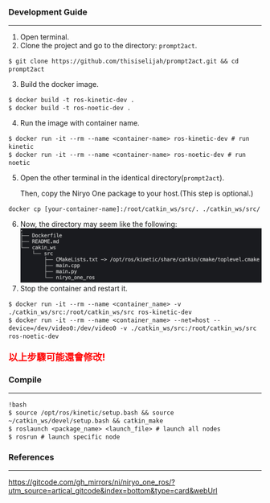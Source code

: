 ### Development Guide
---
1. Open terminal.
2. Clone the project and go to the directory: `prompt2act`.
```
$ git clone https://github.com/thisiselijah/prompt2act.git && cd prompt2act
```
3. Build the docker image.
```
$ docker build -t ros-kinetic-dev .
$ docker build -t ros-noetic-dev .
```
4. Run the image with container name.
```
$ docker run -it --rm --name <container-name> ros-kinetic-dev # run kinetic 
$ docker run -it --rm --name <container-name> ros-noetic-dev # run noetic
```
5. Open the other terminal in the identical directory(`prompt2act`).

   Then, copy the Niryo One package to your host.(This step is optional.)
```
docker cp [your-container-name]:/root/catkin_ws/src/. ./catkin_ws/src/
```
6. Now, the directory may seem like the following:
![workspace directory](assets/images/directory.png)
7. Stop the container and restart it.  
```
$ docker run -it --rm --name <container_name> -v ./catkin_ws/src:/root/catkin_ws/src ros-kinetic-dev
$ docker run -it --rm --name <container_name> --net=host --device=/dev/video0:/dev/video0 -v ./catkin_ws/src:/root/catkin_ws/src ros-noetic-dev
```
<p style="color:red; font-weight: bold; font-size: 14pt;">
以上步驟可能還會修改!
</p>

### Compile
---
```
!bash
$ source /opt/ros/kinetic/setup.bash && source ~/catkin_ws/devel/setup.bash && catkin_make
$ roslaunch <package_name> <launch_file> # launch all nodes 
$ rosrun # launch specific node
```



### References
---
https://gitcode.com/gh_mirrors/ni/niryo_one_ros/?utm_source=artical_gitcode&index=bottom&type=card&webUrl
